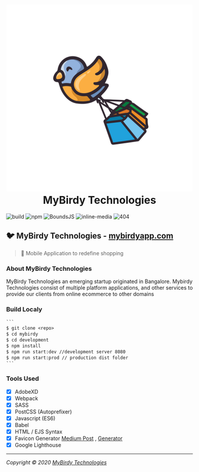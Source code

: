 <h1 align="center">
    <br/>
    <a href="https://mybirdyapp.com"><img src="https://github.com/mybirdy/mybirdy.github.io/blob/master/assets/logo.svg" alt="MyBirdy-Logo"/></a>
    <br/>
    MyBirdy Technologies
    <br/>
</h1>

![build](https://img.shields.io/badge/build-sucess-brightgreen) ![npm](https://img.shields.io/badge/npm-6.10.2-green) ![BoundsJS](https://img.shields.io/badge/boundsjs-%5E1.0.4-green) ![inline-media](https://img.shields.io/badge/inline--media-%5E1.4.9-green) ![404](https://img.shields.io/badge/deploy-404-lightgrey)

## :bird: MyBirdy Technologies - [mybirdyapp.com](https://mybirdyapp.com)
>:iphone: Mobile Application to redefine shopping

### About MyBirdy Technologies
MyBirdy Technologies an emerging startup originated in Bangalore. Mybirdy Technologies consist of multiple platform applications, and other services to provide our clients from online ecommerce to other domains

### Build Localy
    ```
    $ git clone <repo>
    $ cd mybirdy
    $ cd development
    $ npm install
    $ npm run start:dev //development server 8080
    $ npm run start:prod // production dist folder
    ```

### Tools Used
- [x] AdobeXD
- [x] Webpack
- [x] SASS 
- [x] PostCSS (Autoprefixer)
- [x] Javascript (ES6)
- [x] Babel
- [x] HTML / EJS Syntax
- [x] Favicon Generator [Medium Post](https://medium.com/tech-angels-publications/bundle-your-favicons-with-webpack-b69d834b2f53) , [Generator](https://realfavicongenerator.net/)
- [x] Google Lighthouse

---
*Copyright © 2020 [MyBirdy Technologies](https://mybirdyapp.com)*